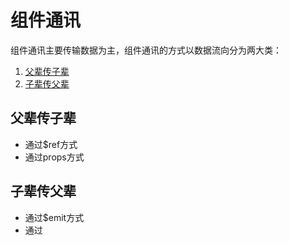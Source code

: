 # 组件通讯

组件通讯主要传输数据为主，组件通讯的方式以数据流向分为两大类：
1. [父辈传子辈](组件通讯总结.md)
2. [子辈传父辈](组件通讯总结.md#12)

## 父辈传子辈

- 通过$ref方式
- 通过props方式

## 子辈传父辈

- 通过$emit方式
- 通过

